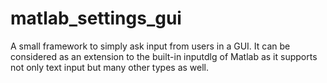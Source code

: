 # matlab_settings_gui
A small framework to simply ask input from users in a GUI. It can be considered as an extension to the built-in inputdlg of Matlab as it supports not only text input but many other types as well.
